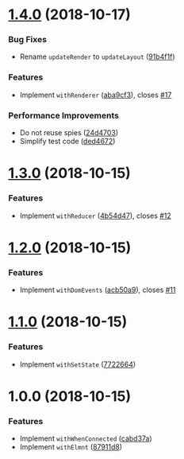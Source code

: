# [1.4.0](https://github.com/leofavre/elmnt/compare/v1.3.0...v1.4.0) (2018-10-17)


### Bug Fixes

* Rename `updateRender` to `updateLayout` ([91b4f1f](https://github.com/leofavre/elmnt/commit/91b4f1f))


### Features

* Implement `withRenderer` ([aba9cf3](https://github.com/leofavre/elmnt/commit/aba9cf3)), closes [#17](https://github.com/leofavre/elmnt/issues/17)


### Performance Improvements

* Do not reuse spies ([24d4703](https://github.com/leofavre/elmnt/commit/24d4703))
* Simplify test code ([ded4672](https://github.com/leofavre/elmnt/commit/ded4672))

# [1.3.0](https://github.com/leofavre/elmnt/compare/v1.2.0...v1.3.0) (2018-10-15)


### Features

* Implement `withReducer` ([4b54d47](https://github.com/leofavre/elmnt/commit/4b54d47)), closes [#12](https://github.com/leofavre/elmnt/issues/12)

# [1.2.0](https://github.com/leofavre/elmnt/compare/v1.1.0...v1.2.0) (2018-10-15)


### Features

* Implement `withDomEvents` ([acb50a9](https://github.com/leofavre/elmnt/commit/acb50a9)), closes [#11](https://github.com/leofavre/elmnt/issues/11)

# [1.1.0](https://github.com/leofavre/elmnt/compare/v1.0.0...v1.1.0) (2018-10-15)


### Features

* Implement `withSetState` ([7722664](https://github.com/leofavre/elmnt/commit/7722664))

# 1.0.0 (2018-10-15)


### Features

* Implement `withWhenConnected` ([cabd37a](https://github.com/leofavre/elmnt/commit/cabd37a))
* Implement `withElmnt` ([87911d8](https://github.com/leofavre/elmnt/commit/87911d8))
